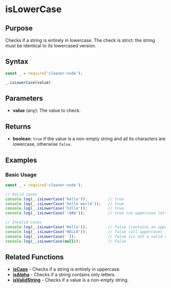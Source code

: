 # isLowerCase

## Purpose
Checks if a string is entirely in lowercase. The check is strict: the string must be identical to its lowercased version.

## Syntax
```javascript
const _ = require('cleaner-node');

_.isLowerCase(value)
```

## Parameters
- **value** (any): The value to check.

## Returns
- **boolean**: `true` if the value is a non-empty string and all its characters are lowercase, otherwise `false`.

## Examples

### Basic Usage
```javascript
const _ = require('cleaner-node');

// Valid cases
console.log(_.isLowerCase('hello'));         // true
console.log(_.isLowerCase('hello world'));   // true
console.log(_.isLowerCase('h3llo'));         // true
console.log(_.isLowerCase('!@#$'));          // true (no uppercase letters to fail the check)

// Invalid cases
console.log(_.isLowerCase('Hello'));         // false (contains an uppercase 'H')
console.log(_.isLowerCase('HELLO'));         // false (all uppercase)
console.log(_.isLowerCase(''));              // false (is not a valid non-empty string)
console.log(_.isLowerCase(null));            // false
```

## Related Functions
- **[isCaps](./is-caps.md)** - Checks if a string is entirely in uppercase.
- **[isAlpha](./is-alpha.md)** - Checks if a string contains only letters.
- **[isValidString](./is-valid-string.md)** - Checks if a value is a non-empty string. 